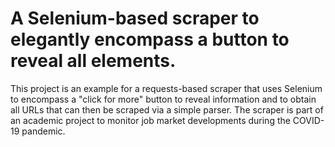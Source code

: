 # A Selenium-based scraper to elegantly encompass a button to reveal all elements.
This project is an example for a requests-based scraper that uses Selenium to encompass a "click for more" button to reveal information and to obtain all URLs that can then be scraped via a simple parser.
The scraper is part of an academic project to monitor job market developments during the COVID-19 pandemic.
